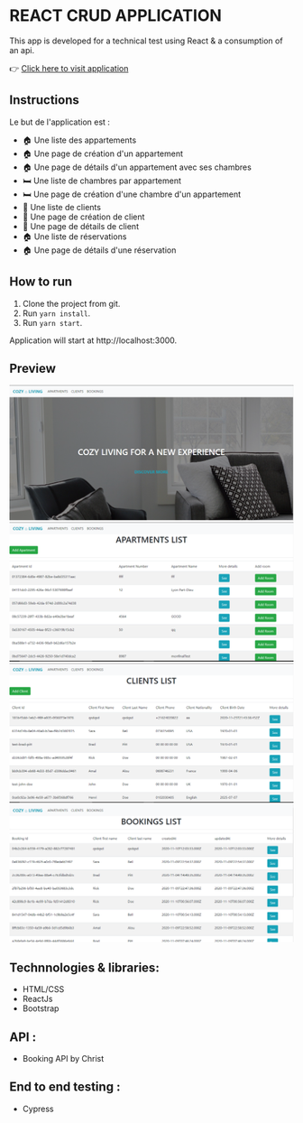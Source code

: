 # REACT CRUD APPLICATION

This app is developed for a technical test using React & a consumption of an api.


👉 [Click here to visit application](https://5fad9bebe45a6894de77dba4--awesome-davinci-1bb5dc.netlify.app/) 

## Instructions 

Le but de l'application est :

- 🏠 Une liste des appartements
- 🏠 Une page de création d'un appartement
- 🏠 Une page de détails d'un appartement avec ses chambres
- 🛏️ Une liste de chambres par appartement
- 🛏️ Une page de création d'une chambre d'un appartement
- 👤 Une liste de clients
- 👤 Une page de création de client
- 👤 Une page de détails de client
- 🏠 Une liste de réservations
- 🏠 Une page de détails d'une réservation

## How to run

1. Clone the project from git.
2. Run `yarn install`.
3. Run `yarn start`.

Application will start at http://localhost:3000.

## Preview

![Screenshot1](/screenshots/screenshot1.PNG)
![Screenshot2](/screenshots/screenshot2.PNG)
![Screenshot3](/screenshots/screenshot3.PNG)
![Screenshot4](/screenshots/screenshot4.PNG)

## Technnologies & libraries: 

- HTML/CSS
- ReactJs
- Bootstrap

## API : 

- Booking API by Christ

## End to end testing : 

- Cypress

